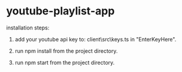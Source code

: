 # youtube-playlist-app

installation steps:

1. add your youtube api key to: client\src\keys.ts in "EnterKeyHere".

2. run npm install from the project directory.

3. run npm start from the project directory.